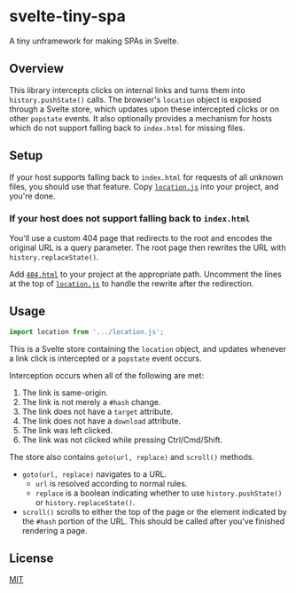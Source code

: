 # svelte-tiny-spa

A tiny unframework for making SPAs in Svelte.

## Overview

This library intercepts clicks on internal links and turns them into `history.pushState()` calls. The browser's `location` object is exposed through a Svelte store, which updates upon these intercepted clicks or on other `popstate` events. It also optionally provides a mechanism for hosts which do not support falling back to `index.html` for missing files.

## Setup

If your host supports falling back to `index.html` for requests of all unknown files, you should use that feature. Copy [`location.js`](location.js) into your project, and you're done.

### If your host does not support falling back to `index.html`

You'll use a custom 404 page that redirects to the root and encodes the original URL is a query parameter. The root page then rewrites the URL with `history.replaceState()`.

Add [`404.html`](404.html) to your project at the appropriate path. Uncomment the lines at the top of [`location.js`](location.js) to handle the rewrite after the redirection.

## Usage

```js
import location from '.../location.js';
```

This is a Svelte store containing the `location` object, and updates whenever a link click is intercepted or a `popstate` event occurs.

Interception occurs when all of the following are met:

1. The link is same-origin.
1. The link is not merely a `#hash` change.
1. The link does not have a `target` attribute.
1. The link does not have a `download` attribute.
1. The link was left clicked.
1. The link was not clicked while pressing Ctrl/Cmd/Shift.

The store also contains `goto(url, replace)` and `scroll()` methods.

- `goto(url, replace)` navigates to a URL.
	- `url` is resolved according to normal rules.
	- `replace` is a boolean indicating whether to use `history.pushState()` or `history.replaceState()`.
- `scroll()` scrolls to either the top of the page or the element indicated by the `#hash` portion of the URL. This should be called after you've finished rendering a page.

## License

[MIT](LICENSE)
